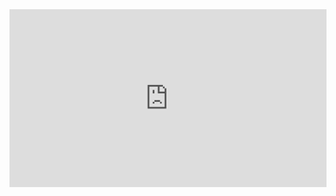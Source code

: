 <iframe width="560" height="315" src="https://www.youtube.com/embed/Sxu6AbPLeM4" frameborder="0" allow="accelerometer; autoplay; encrypted-media; gyroscope; picture-in-picture" allowfullscreen></iframe>